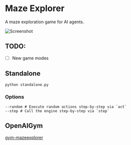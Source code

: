 # Maze Explorer

A maze exploration game for AI agents.

![Screenshot](https://raw.githubusercontent.com/mryellow/maze_explorer/master/assets/screen_001.jpg)

## TODO:

* [ ] New game modes

## Standalone

`python standalone.py`

### Options

```
--random # Execute random actions step-by-step via `act`
--step # Call the engine step-by-step via `step`
```

## OpenAIGym

[gym-mazeexplorer](https://github.com/mryellow/gym-mazeexplorer)

